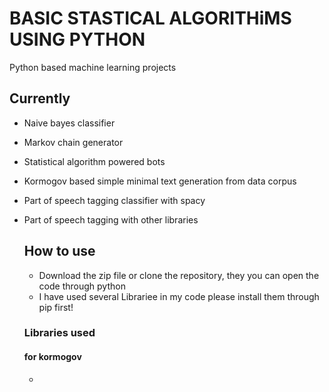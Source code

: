 # BASIC STASTICAL ALGORITHiMS USING PYTHON
Python based machine learning projects

## Currently
- Naive bayes classifier
- Markov chain generator
- Statistical algorithm powered bots
- Kormogov based simple minimal text generation from data corpus
- Part of speech tagging classifier with spacy
- Part of speech tagging with other libraries

  ## How to use
  - Download the zip file or clone the repository, they you can open the code through python
  - I have used several Librariee in my code please install them through pip first!
 
  ### Libraries used
  #### for kormogov
  - 

